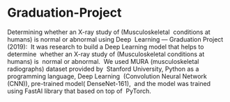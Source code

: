# Graduation-Project
Determining whether an X-ray study of (Musculoskeletal  conditions at humans) is normal or abnormal using Deep  Learning ​— ​Graduation Project (2019):  It was research to build a Deep Learning model that helps to determine  whether an X-ray study of (Musculoskeletal conditions at humans) is  normal or abnormal.  We used MURA (musculoskeletal radiographs) dataset provided by  Stanford University, Python as a programming language, Deep Learning  (Convolution Neural Network (CNN)), pre-trained model( DenseNet-161),  and the model was trained using FastAI library that based on top of  PyTorch. 
